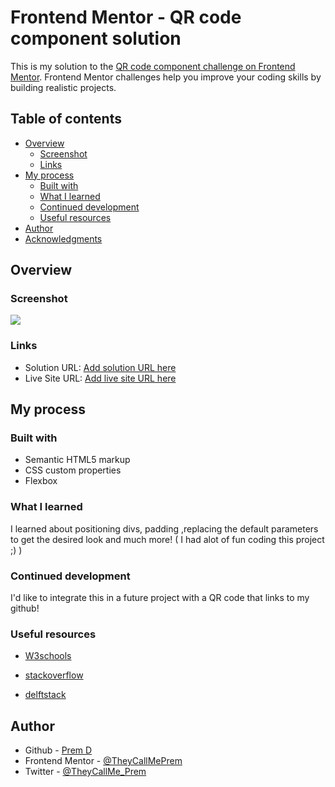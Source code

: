 # Frontend Mentor - QR code component solution

This is my solution to the [QR code component challenge on Frontend Mentor](https://www.frontendmentor.io/challenges/qr-code-component-iux_sIO_H). Frontend Mentor challenges help you improve your coding skills by building realistic projects.

## Table of contents

- [Overview](#overview)
  - [Screenshot](#screenshot)
  - [Links](#links)
- [My process](#my-process)
  - [Built with](#built-with)
  - [What I learned](#what-i-learned)
  - [Continued development](#continued-development)
  - [Useful resources](#useful-resources)
- [Author](#author)
- [Acknowledgments](#acknowledgments)


## Overview

### Screenshot

![](qr-code-component-main\images\screenshot.JPG)


### Links

- Solution URL: [Add solution URL here](https://your-solution-url.com)
- Live Site URL: [Add live site URL here](https://your-live-site-url.com)

## My process

### Built with

- Semantic HTML5 markup
- CSS custom properties
- Flexbox



### What I learned

I learned about positioning divs, padding ,replacing the default parameters to get the desired look and much more! ( I had alot of fun coding this project ;) )



### Continued development

I'd like to integrate this in a future project with a QR code that links to my github!


### Useful resources

- [W3schools](https://www.w3schools.com/cssref/pr_font_weight.asp)
- [stackoverflow](https://stackoverflow.com/questions/8824831/make-div-stay-at-bottom-of-pages-content-all-the-time-even-when-there-are-scrol)

- [delftstack](https://www.delftstack.com/howto/css/resize-image-css/#:~:text=%3A%20300px%3B%20%7D-,Use%20the%20auto%20Value%20for%20Width%20and%20the%20max%2Dheight,the%20height%20of%20the%20container.)



## Author

- Github - [Prem D](https://github.com/TheyCallMePrem)
- Frontend Mentor - [@TheyCallMePrem](https://www.frontendmentor.io/profile/TheyCallMePrem)
- Twitter - [@TheyCallMe_Prem](https://twitter.com/TheyCallMe_Prem)

